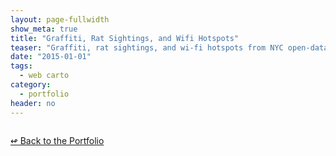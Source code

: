 ```yaml
---
layout: page-fullwidth
show_meta: true
title: "Graffiti, Rat Sightings, and Wifi Hotspots"
teaser: "Graffiti, rat sightings, and wi-fi hotspots from NYC open-data."
date: "2015-01-01"
tags:
  - web carto 
category:
  - portfolio
header: no
---
```





<img src="{{site.url}}{{site.baseurl}}/images/" alt="">


[<span class="back-arrow">&#8619;</span> Back to the Portfolio](/work/)